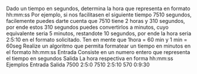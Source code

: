 Dado un tiempo en segundos, determina la hora que representa en formato hh:mm:ss
Por ejemplo, si nos facilitasen el siguiente tiempo 7510 segundos, facilemente puedes darte cuenta que 7510 tiene 2 horas y 310 segundos, por ende estos 310 segundos puedes convertirlos a minutos, cuyo equivalente seria 5 minutos, restandote 10 segundos, por ende la hora seria 2:5:10 en el formato solicitado.
Ten en mente que 1hora = 60 min y 1 min = 60seg
Realize un algoritmo que permita formatear un tiempo en minutos en el formato hh:mm:ss
Entrada
Consiste en un numero entero que representa el tiempo en segundos
Salida
La hora respectiva en forma hh:mm:ss
Ejemplos
Entrada				Salida
7500				2:5:0
7510				2:5:10
570					0:9:30